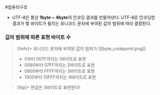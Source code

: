 #컴퓨터구조 

+ UTF-8은 통상 **1byte ~ 4byte**의 인코딩 결과를 만들어낸다. UTF-8로 인코딩한 결과가 몇 바이트가 될지는 유니코드 문자에 부여된 값의 범위에 따라 결정된다.

### 값의 범위에 따른 표현 바이트 수

> [!info]+ 유니코드 문자에 부여된 값의 범위가
> ![[byte_codepoint.png]]
> + 0부터 007F까지는 1바이트로 표현
> + 0080부터 07FF까지는 2바이트로 표현
> + 0800부터 FFFF까지는 3바이트로 표현
> + 1000부터 10FFF까지는 4바이트로 표현


> [!tip]+ 
> 한글은 3바이트로 표현된다!